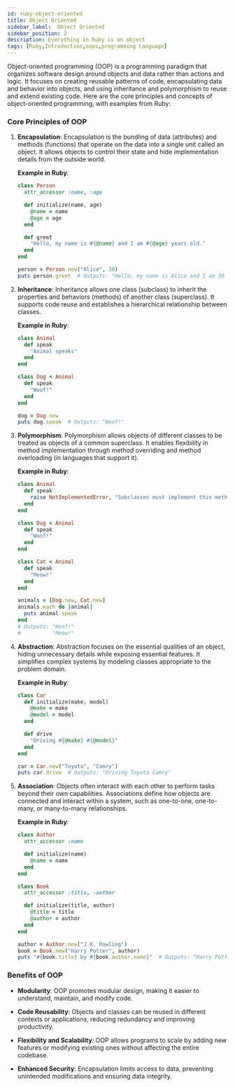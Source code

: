 ```yaml
---
id: ruby-object-oriented
title: Object Oriented
sidebar_label:  Object Oriented
sidebar_position: 2
description: Everything in Ruby is an object
tags: [Ruby,Introduction,oops,programming Language]
---
```


Object-oriented programming (OOP) is a programming paradigm that organizes software design around objects and data rather than actions and logic. It focuses on creating reusable patterns of code, encapsulating data and behavior into objects, and using inheritance and polymorphism to reuse and extend existing code. Here are the core principles and concepts of object-oriented programming, with examples from Ruby:

### Core Principles of OOP

1. **Encapsulation**: Encapsulation is the bundling of data (attributes) and methods (functions) that operate on the data into a single unit called an object. It allows objects to control their state and hide implementation details from the outside world.

   **Example in Ruby**:
   ```ruby
   class Person
     attr_accessor :name, :age

     def initialize(name, age)
       @name = name
       @age = age
     end

     def greet
       "Hello, my name is #{@name} and I am #{@age} years old."
     end
   end

   person = Person.new("Alice", 30)
   puts person.greet  # Outputs: "Hello, my name is Alice and I am 30 years old."
   ```

2. **Inheritance**: Inheritance allows one class (subclass) to inherit the properties and behaviors (methods) of another class (superclass). It supports code reuse and establishes a hierarchical relationship between classes.

   **Example in Ruby**:
   ```ruby
   class Animal
     def speak
       "Animal speaks"
     end
   end

   class Dog < Animal
     def speak
       "Woof!"
     end
   end

   dog = Dog.new
   puts dog.speak  # Outputs: "Woof!"
   ```

3. **Polymorphism**: Polymorphism allows objects of different classes to be treated as objects of a common superclass. It enables flexibility in method implementation through method overriding and method overloading (in languages that support it).

   **Example in Ruby**:
   ```ruby
   class Animal
     def speak
       raise NotImplementedError, "Subclasses must implement this method"
     end
   end

   class Dog < Animal
     def speak
       "Woof!"
     end
   end

   class Cat < Animal
     def speak
       "Meow!"
     end
   end

   animals = [Dog.new, Cat.new]
   animals.each do |animal|
     puts animal.speak
   end
   # Outputs: "Woof!"
   #          "Meow!"
   ```

4. **Abstraction**: Abstraction focuses on the essential qualities of an object, hiding unnecessary details while exposing essential features. It simplifies complex systems by modeling classes appropriate to the problem domain.

   **Example in Ruby**:
   ```ruby
   class Car
     def initialize(make, model)
       @make = make
       @model = model
     end

     def drive
       "Driving #{@make} #{@model}"
     end
   end

   car = Car.new("Toyota", "Camry")
   puts car.drive  # Outputs: "Driving Toyota Camry"
   ```

5. **Association**: Objects often interact with each other to perform tasks beyond their own capabilities. Associations define how objects are connected and interact within a system, such as one-to-one, one-to-many, or many-to-many relationships.

   **Example in Ruby**:
   ```ruby
   class Author
     attr_accessor :name

     def initialize(name)
       @name = name
     end
   end

   class Book
     attr_accessor :title, :author

     def initialize(title, author)
       @title = title
       @author = author
     end
   end

   author = Author.new("J.K. Rowling")
   book = Book.new("Harry Potter", author)
   puts "#{book.title} by #{book.author.name}"  # Outputs: "Harry Potter by J.K. Rowling"
   ```

### Benefits of OOP

- **Modularity**: OOP promotes modular design, making it easier to understand, maintain, and modify code.
  
- **Code Reusability**: Objects and classes can be reused in different contexts or applications, reducing redundancy and improving productivity.

- **Flexibility and Scalability**: OOP allows programs to scale by adding new features or modifying existing ones without affecting the entire codebase.

- **Enhanced Security**: Encapsulation limits access to data, preventing unintended modifications and ensuring data integrity.
 